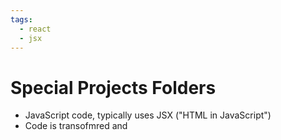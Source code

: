 ```yaml
---
tags:
  - react
  - jsx
---
```

# Special Projects Folders

* JavaScript code, typically uses JSX ("HTML in JavaScript")
* Code is transofmred and 